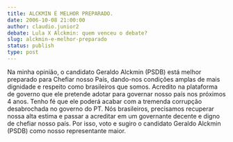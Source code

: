 ```yaml
---
title: ALCKMIN É MELHOR PREPARADO.
date: 2006-10-08 21:00:00
author: claudio.junior2
debate: Lula X Alckmin: quem venceu o debate?
slug: alckmin-e-melhor-preparado
status: publish 
type: post
---
```


Na minha opinião, o candidato Geraldo Alckmin (PSDB) está melhor preparado para Chefiar nosso País, dando-nos condições amplas de mais dignidade e respeito como brasileiros que somos. Acredito na plataforma de governo que ele pretende adotar para governar nosso país nos próximos 4 anos. Tenho fé que ele poderá acabar com a tremenda corrupção desabrochada no governo do PT. Nós brasileiros, precisamos recuperar nossa alta estima e passar a acreditar em um governante decente e digno de chefiar nosso país. Por isso, voto e sugiro o candidato Geraldo Alckmin (PSDB) como nosso representante maior.
